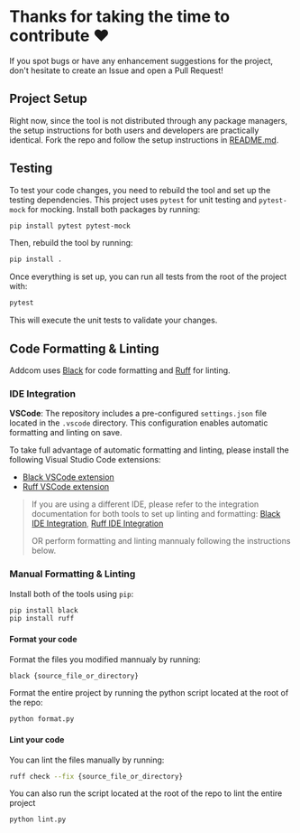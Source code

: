 # Thanks for taking the time to contribute ❤️

If you spot bugs or have any enhancement suggestions for the project, don't hesitate to create an Issue and open a Pull Request! 

## Project Setup 

Right now, since the tool is not distributed through any package managers, the setup instructions for both users and developers are practically identical.
Fork the repo and follow the setup instructions in [README.md]([https://github.com/arilloid/addcom/blob/main/README.md#](https://github.com/arilloid/addcom/blob/main/README.md#setup-instructions)).

## Testing 

To test your code changes, you need to rebuild the tool and set up the testing dependencies. This project uses `pytest` for unit testing and `pytest-mock` for mocking. Install both packages by running:


```sh
pip install pytest pytest-mock
```

Then, rebuild the tool by running:

```sh
pip install .
```

Once everything is set up, you can run all tests from the root of the project with:

```sh
pytest
```

This will execute the unit tests to validate your changes.

## Code Formatting & Linting

Addcom uses [Black](https://pypi.org/project/black/) for code formatting and [Ruff](https://docs.astral.sh/ruff/) for linting. 

### IDE Integration

**VSCode**: The repository includes a pre-configured `settings.json` file located in the `.vscode` directory. This configuration enables automatic formatting and linting on save.

To take full advantage of automatic formatting and linting, please install the following Visual Studio Code extensions:
- [Black VSCode extension](https://marketplace.visualstudio.com/items?itemName=ms-python.black-formatter)
- [Ruff VSCode extension](https://marketplace.visualstudio.com/items?itemName=charliermarsh.ruff)

> If you are using a different IDE, please refer to the integration documentation for both tools to set up linting and formatting: [Black IDE Integration](https://black.readthedocs.io/en/stable/integrations/editors.html), [Ruff IDE Integration](https://docs.astral.sh/ruff/editors/)
> 
> OR perform formatting and linting mannualy following the instructions below.

### Manual Formatting & Linting

Install both of the tools using `pip`:

```sh
pip install black
pip install ruff
```

#### Format your code

Format the files you modified mannualy by running:

```sh
black {source_file_or_directory}
```

Format the entire project by running the python script located at the root of the repo:

```sh
python format.py
```

#### Lint your code

You can lint the files manually by running: 

```sh
ruff check --fix {source_file_or_directory}
``` 

You can also run the script located at the root of the repo to lint the entire project

```sh
python lint.py
```

